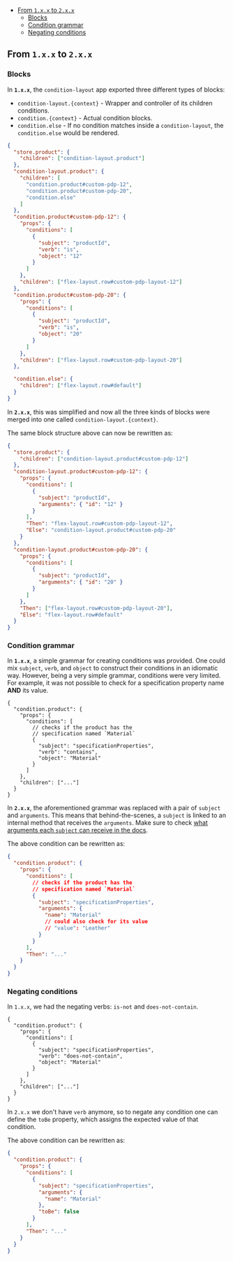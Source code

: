<!-- @import "[TOC]" {cmd="toc" depthFrom=1 depthTo=6 orderedList=false} -->

<!-- code_chunk_output -->

- [From `1.x.x` to `2.x.x`](#from-1xx-to-2xx)
  - [Blocks](#blocks)
  - [Condition grammar](#condition-grammar)
  - [Negating conditions](#negating-conditions)

<!-- /code_chunk_output -->

## From `1.x.x` to `2.x.x`

### Blocks

In **`1.x.x`**, the `condition-layout` app exported three different types of blocks:

- `condition-layout.{context}` - Wrapper and controller of its children conditions.
- `condition.{context}` - Actual condition blocks.
- `condition.else` - If no condition matches inside a `condition-layout`, the `condition.else` would be rendered.

```json
{
  "store.product": {
    "children": ["condition-layout.product"]
  },
  "condition-layout.product": {
    "children": [
      "condition.product#custom-pdp-12",
      "condition.product#custom-pdp-20",
      "condition.else"
    ]
  },
  "condition.product#custom-pdp-12": {
    "props": {
      "conditions": [
        {
          "subject": "productId",
          "verb": "is",
          "object": "12"
        }
      ]
    },
    "children": ["flex-layout.row#custom-pdp-layout-12"]
  },
  "condition.product#custom-pdp-20": {
    "props": {
      "conditions": [
        {
          "subject": "productId",
          "verb": "is",
          "object": "20"
        }
      ]
    },
    "children": ["flex-layout.row#custom-pdp-layout-20"]
  },

  "condition.else": {
    "children": ["flex-layout.row#default"]
  }
}
```

In **`2.x.x`**, this was simplified and now all the three kinds of blocks were merged into one called `condition-layout.{context}`.

The same block structure above can now be rewritten as:

```json
{
  "store.product": {
    "children": ["condition-layout.product#custom-pdp-12"]
  },
  "condition-layout.product#custom-pdp-12": {
    "props": {
      "conditions": [
        {
          "subject": "productId",
          "arguments": { "id": "12" }
        }
      ],
      "Then": "flex-layout.row#custom-pdp-layout-12",
      "Else": "condition-layout.product#custom-pdp-20"
    }
  },
  "condition-layout.product#custom-pdp-20": {
    "props": {
      "conditions": [
        {
          "subject": "productId",
          "arguments": { "id": "20" }
        }
      ]
    },
    "Then": ["flex-layout.row#custom-pdp-layout-20"],
    "Else": "flex-layout.row#default"
  }
}
```

### Condition grammar

In **`1.x.x`**, a simple grammar for creating conditions was provided. One could mix `subject`, `verb`, and `object` to construct their conditions in an idiomatic way. However, being a very simple grammar, conditions were very limited. For example, it was not possible to check for a specification property name **AND** its value.

```jsonc
{
  "condition.product": {
    "props": {
      "conditions": [
        // checks if the product has the
        // specification named `Material`
        {
          "subject": "specificationProperties",
          "verb": "contains",
          "object": "Material"
        }
      ]
    },
    "children": ["..."]
  }
}
```

In **`2.x.x`**, the aforementioned grammar was replaced with a pair of `subject` and `arguments`. This means that behind-the-scenes, a `subject` is linked to an internal method that receives the `arguments`. Make sure to check [what arguments each `subject` can receive in the docs](/docs/readme.md#condition-layoutcontext-props).

The above condition can be rewritten as:

```json
{
  "condition.product": {
    "props": {
      "conditions": [
        // checks if the product has the
        // specification named `Material`
        {
          "subject": "specificationProperties",
          "arguments": {
            "name": "Material"
            // could also check for its value
            // "value": "Leather"
          }
        }
      ],
      "Then": "..."
    }
  }
}
```

### Negating conditions

In `1.x.x`, we had the negating verbs: `is-not` and `does-not-contain`.

```jsonc
{
  "condition.product": {
    "props": {
      "conditions": [
        {
          "subject": "specificationProperties",
          "verb": "does-not-contain",
          "object": "Material"
        }
      ]
    },
    "children": ["..."]
  }
}
```

In `2.x.x` we don't have `verb` anymore, so to negate any condition one can define the `toBe` property, which assigns the expected value of that condition.

The above condition can be rewritten as:

```json
{
  "condition.product": {
    "props": {
      "conditions": [
        {
          "subject": "specificationProperties",
          "arguments": {
            "name": "Material"
          },
          "toBe": false
        }
      ],
      "Then": "..."
    }
  }
}
```

